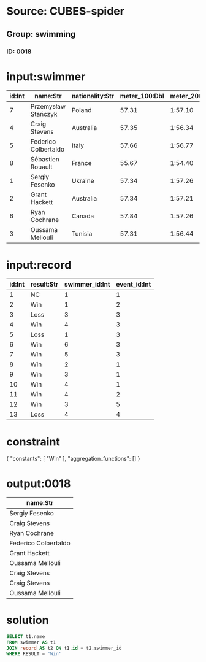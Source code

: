 # Source: CUBES-spider
## Group: swimming
### ID: 0018

# input:swimmer

| id:Int | name:Str | nationality:Str | meter_100:Dbl | meter_200:Str | meter_300:Str | meter_400:Str | meter_500:Str | meter_600:Str | meter_700:Str | time:Str |
|---|---|---|---|---|---|---|---|---|---|---|
| 7 | Przemysław Stańczyk | Poland | 57.31 | 1:57.10 | 2:56.02 | 3:55.36 | 4:54.21 | 5:52.59 | 6:50.91 | 7:47.91 |
| 4 | Craig Stevens | Australia | 57.35 | 1:56.34 | 2:55.90 | 3:55.72 | 4:55.08 | 5:54.45 | 6:52.69 | 7:48.67 |
| 5 | Federico Colbertaldo | Italy | 57.66 | 1:56.77 | 2:56.04 | 3:55.37 | 4:54.48 | 5:53.53 | 6:52.58 | 7:49.98 |
| 8 | Sébastien Rouault | France | 55.67 | 1:54.40 | 2:53.46 | 3:52.93 | 4:52.85 | 5:53.03 | 6:53.34 | 7:52.04 |
| 1 | Sergiy Fesenko | Ukraine | 57.34 | 1:57.26 | 2:57.10 | 3:57.12 | 4:57.03 | 5:56.31 | 6:55.07 | 7:53.43 |
| 2 | Grant Hackett | Australia | 57.34 | 1:57.21 | 2:56.95 | 3:57.00 | 4:56.96 | 5:57.10 | 6:57.44 | 7:55.39 |
| 6 | Ryan Cochrane | Canada | 57.84 | 1:57.26 | 2:56.64 | 3:56.34 | 4:56.15 | 5:56.99 | 6:57.69 | 7:56.56 |
| 3 | Oussama Mellouli | Tunisia | 57.31 | 1:56.44 | 2:55.94 | 3:55.49 | 4:54.19 | 5:52.92 | 6:50.80 | 7:46.95 |

# input:record

| id:Int | result:Str | swimmer_id:Int | event_id:Int |
|---|---|---|---|
| 1 | NC | 1 | 1 |
| 2 | Win | 1 | 2 |
| 3 | Loss | 3 | 3 |
| 4 | Win | 4 | 3 |
| 5 | Loss | 1 | 3 |
| 6 | Win | 6 | 3 |
| 7 | Win | 5 | 3 |
| 8 | Win | 2 | 1 |
| 9 | Win | 3 | 1 |
| 10 | Win | 4 | 1 |
| 11 | Win | 4 | 2 |
| 12 | Win | 3 | 5 |
| 13 | Loss | 4 | 4 |

# constraint

{
  "constants": [
    "Win"
  ],
  "aggregation_functions": []
}

# output:0018

| name:Str |
|---|
| Sergiy Fesenko |
| Craig Stevens |
| Ryan Cochrane |
| Federico Colbertaldo |
| Grant Hackett |
| Oussama Mellouli |
| Craig Stevens |
| Craig Stevens |
| Oussama Mellouli |

# solution

```sql
SELECT t1.name
FROM swimmer AS t1
JOIN record AS t2 ON t1.id = t2.swimmer_id
WHERE RESULT = 'Win'
```
